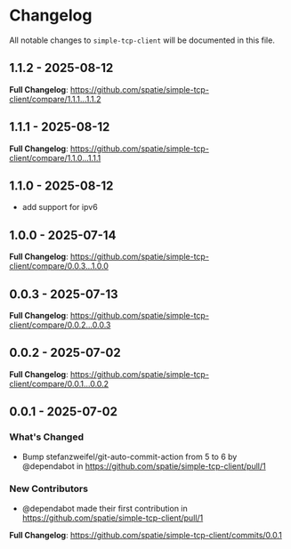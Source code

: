# Changelog

All notable changes to `simple-tcp-client` will be documented in this file.

## 1.1.2 - 2025-08-12

**Full Changelog**: https://github.com/spatie/simple-tcp-client/compare/1.1.1...1.1.2

## 1.1.1 - 2025-08-12

**Full Changelog**: https://github.com/spatie/simple-tcp-client/compare/1.1.0...1.1.1

## 1.1.0 - 2025-08-12

- add support for ipv6

## 1.0.0 - 2025-07-14

**Full Changelog**: https://github.com/spatie/simple-tcp-client/compare/0.0.3...1.0.0

## 0.0.3 - 2025-07-13

**Full Changelog**: https://github.com/spatie/simple-tcp-client/compare/0.0.2...0.0.3

## 0.0.2 - 2025-07-02

**Full Changelog**: https://github.com/spatie/simple-tcp-client/compare/0.0.1...0.0.2

## 0.0.1 - 2025-07-02

### What's Changed

* Bump stefanzweifel/git-auto-commit-action from 5 to 6 by @dependabot in https://github.com/spatie/simple-tcp-client/pull/1

### New Contributors

* @dependabot made their first contribution in https://github.com/spatie/simple-tcp-client/pull/1

**Full Changelog**: https://github.com/spatie/simple-tcp-client/commits/0.0.1
